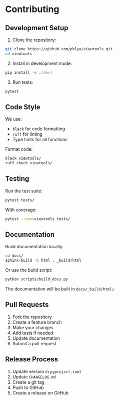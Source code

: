 # Contributing

## Development Setup

1. Clone the repository:

```bash
git clone https://github.com/phlya/viewtools.git
cd viewtools
```

2. Install in development mode:

```bash
pip install -e .[dev]
```

3. Run tests:

```bash
pytest
```

## Code Style

We use:

- `black` for code formatting
- `ruff` for linting
- Type hints for all functions

Format code:

```bash
black viewtools/
ruff check viewtools/
```

## Testing

Run the test suite:

```bash
pytest tests/
```

With coverage:

```bash
pytest --cov=viewtools tests/
```

## Documentation

Build documentation locally:

```bash
cd docs/
sphinx-build -b html . _build/html
```

Or use the build script:

```bash
python scripts/build_docs.py
```

The documentation will be built in `docs/_build/html/`.

## Pull Requests

1. Fork the repository
2. Create a feature branch
3. Make your changes
4. Add tests if needed
5. Update documentation
6. Submit a pull request

## Release Process

1. Update version in `pyproject.toml`
2. Update `CHANGELOG.md`
3. Create a git tag
4. Push to GitHub
5. Create a release on GitHub
